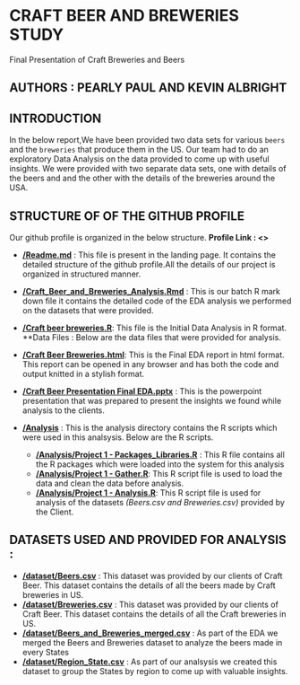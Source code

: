 # CRAFT BEER AND BREWERIES STUDY
Final Presentation of Craft Breweries and Beers 
## AUTHORS : PEARLY PAUL AND KEVIN ALBRIGHT
## INTRODUCTION
In the below report,We have been provided two data sets for various `beers` and the `breweries` that produce them in the US.
Our team had to do an exploratory Data Analysis on the data provided to come up with useful insights.
We were provided with two separate data sets, one with details of the beers and and the other with the details of the breweries around the USA.
## STRUCTURE OF OF THE GITHUB PROFILE
Our github profile is organized in the below structure.
**Profile  Link : <<Add our Link >>**
  - **[/Readme.md](/Readme.md)** : This file is present in the landing page. It contains the detailed structure of the github profile.All the details of our project is organized in structured manner.
  - **[/Craft_Beer_and_Breweries_Analysis.Rmd](/Craft_Beer_and_Breweries_Analysis.Rmd)** : This is our batch R mark down file it contains the detailed code of the EDA analysis we performed on the datasets that were provided.
  - **[/Craft beer breweries.R](/Craft_beer_breweries.R)**: This file is the Initial Data Analysis in R format.
**Data Files : Below are the data files that were provided for analysis.
  - **[/Craft Beer Breweries.html](/Craft_Beer_Breweries.html)**: This is the Final EDA report in html format. This report can be opened in any browser and  has both the code and output knitted in a stylish format.
  - **[/Craft Beer Presentation Final EDA.pptx](/Craft_Beer_Presentation_Final_EDA.pptx)** : This is the powerpoint presentation that was prepared to present the insights we found while analysis to the clients.
  
  - **[/Analysis](/Analysis)** : This  is the analysis directory contains the R scripts which were used in this analsysis. Below are the R scripts.
    - **[/Analysis/Project 1 - Packages_Libraries.R](/Analysis/Project_1_-_Packages_Libraries.R)** : This  R file contains all the  R packages which were loaded into the system for this analysis 
    - **[/Analysis/Project 1 - Gather.R](Analysis/Project_1_-_Gather.R)**: This  R script file is used to load the data and clean the data before analysis.
    - **[/Analysis/Project 1 - Analysis.R](/Analysis/Project_1_-_Analysis.R)**: This  R script file is used for analysis of the datasets *(Beers.csv and Breweries.csv)* provided by the Client. 

## DATASETS USED AND PROVIDED FOR ANALYSIS :
  - **[/dataset/Beers.csv](/dataset/Beers.csv)** : This dataset was provided by our clients of Craft Beer. This dataset contains the details of all the beers made by Craft breweries in US.  
  - **[/dataset/Breweries.csv](/dataset/Breweries.csv)** : This dataset was provided by our clients of Craft Beer. This dataset contains the details of all the  Craft breweries in US.  
  - **[/dataset/Beers_and_Breweries_merged.csv](/dataset/Beers_and_Breweries_merged.csv)** : As part of the EDA we merged the Beers and Breweries dataset to analyze the beers made in every States
  - **[/dataset/Region_State.csv](/dataset/Region_State.csv)** : As part of our analsysis we created this dataset to group the States by region to come up with valuable insights.
  
